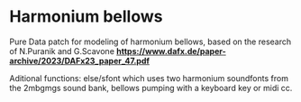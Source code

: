 # Harmonium bellows 

Pure Data patch for modeling of harmonium bellows, based on the research of N.Puranik and G.Scavone
**https://www.dafx.de/paper-archive/2023/DAFx23_paper_47.pdf**

Aditional functions: else/sfont which uses two harmonium soundfonts from the 2mbgmgs sound bank, bellows pumping with a keyboard key or midi cc.

